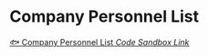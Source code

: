 # Company Personnel List

[🐟 Company Personnel List *Code Sandbox Link*](https://codesandbox.io/s/company-personnel-list-jzrvsy)
